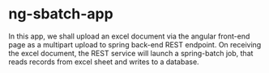 # ng-sbatch-app
In this app, we shall upload an excel document via the angular front-end page as a multipart upload to spring back-end REST endpoint.
On receiving the excel document, the REST service will launch a spring-batch job, that reads records from excel sheet and writes to a database.
